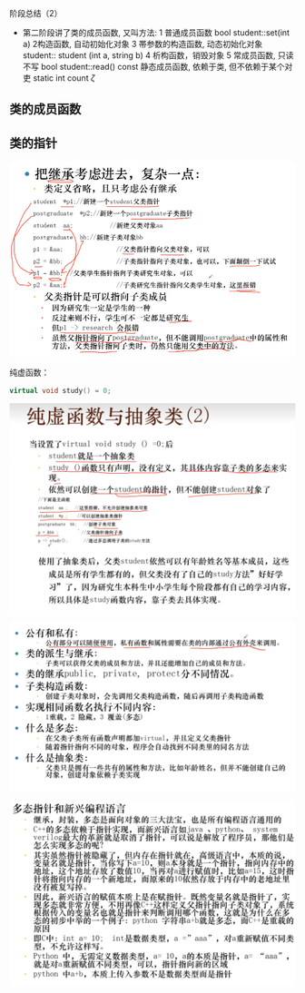 阶段总结（2）
- 第二阶段讲了类的成员函数, 又叫方法:
1 普通成员函数
bool student::set(int a)
2构造函数, 自动初始化对象
3 帯参数的构造函数, 动态初始化对象
student:: student (int a, string b)
4 析构函数，销毁对象
5 常成员函数, 只读不写
bool student::read() const 静态成员函数, 依赖于类, 但不依赖于某个对
吏
static int count $\zeta$

## 类的成员函数



## 类的指针

![image-20221021234240485](c++面向对象.assets/image-20221021234240485.png)

纯虚函数：

```cpp
virtual void study() = 0;
```

![image-20221021235229773](c++面向对象.assets/image-20221021235229773.png)

![image-20221021235329311](c++面向对象.assets/image-20221021235329311.png)

![image-20221021235544930](c++面向对象.assets/image-20221021235544930.png)